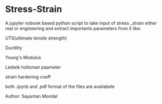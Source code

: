 # Stress-Strain
A jupyter nobook based python script to take input of stress _strain either real or engineering and extract importants parameters from it like:

UTS(ultimate tensile strength)

Ductility

Young's Modulus

Ledwik holloman paameter

strain hardening coeff

both .ipynb and .pdf format of the files are availabele

Author: Sayantan Mondal
